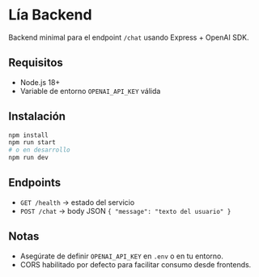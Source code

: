 # Lía Backend

Backend minimal para el endpoint `/chat` usando Express + OpenAI SDK.

## Requisitos
- Node.js 18+
- Variable de entorno `OPENAI_API_KEY` válida

## Instalación
```bash
npm install
npm run start
# o en desarrollo
npm run dev
```

## Endpoints
- `GET /health` → estado del servicio
- `POST /chat` → body JSON `{ "message": "texto del usuario" }`

## Notas
- Asegúrate de definir `OPENAI_API_KEY` en `.env` o en tu entorno.
- CORS habilitado por defecto para facilitar consumo desde frontends.
